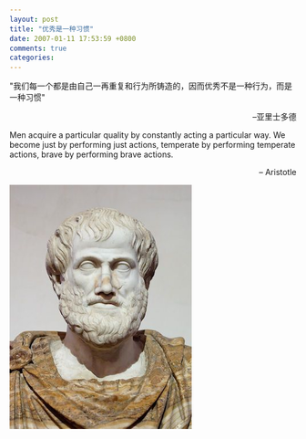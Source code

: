```yaml
---
layout: post
title: "优秀是一种习惯"
date: 2007-01-11 17:53:59 +0800
comments: true
categories: 
---
```


"我们每一个都是由自己一再重复和行为所铸造的，因而优秀不是一种行为，而是一种习惯"
<p style='text-align: right;'>
–亚里士多德
</p>
Men acquire a particular quality by constantly acting a particular way. We become just by performing just actions, temperate by performing temperate actions, brave by performing brave actions.
<p style='text-align: right;'>
– Aristotle
</p>


![Aristotle](/images/post/2007-01-11/Aristotle_Altemps_Inv8575.jpg)


